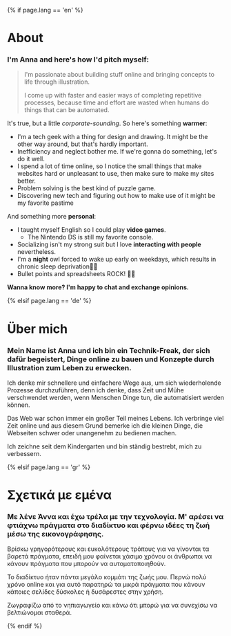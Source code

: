 {% if page.lang == 'en' %}

# About

### I'm Anna and here's how I'd pitch myself:
> I'm passionate about building stuff online and bringing concepts to life through illustration.
> 
> I come up with faster and easier ways of completing repetitive processes, because time and effort are wasted when humans do things that can be automated.

It's true, but a little *corporate-sounding*. So here's something **warmer**:
- I'm a tech geek with a thing for design and drawing. It might be the other way around, but that's hardly important. 
- Inefficiency and neglect bother me. If we're gonna do something, let's do it well.
- I spend a lot of time online, so I notice the small things that make websites hard or unpleasant to use, then make sure to make my sites better.
- Problem solving is the best kind of puzzle game.
- Discovering new tech and figuring out how to make use of it might be my favorite pastime

And something more **personal**:
- I taught myself English so I could play **video games**. 
    - The Nintendo DS is still my favorite console.
- Socializing isn't my strong suit but I love **interacting with people** nevertheless. 
- I'm a **night** owl forced to wake up early on weekdays, which results in chronic sleep deprivation🦉🌌
- Bullet points and spreadsheets ROCK! 🤘🏾

**Wanna know more? I'm happy to chat and exchange opinions.**

{% elsif page.lang == 'de' %}

# Über mich

### Mein Name ist Anna und ich bin ein Technik-Freak, der sich dafür begeistert, Dinge online zu bauen und Konzepte durch Illustration zum Leben zu erwecken. 

Ich denke mir schnellere und einfachere Wege aus, um sich wiederholende Prozesse durchzuführen, denn ich denke, dass Zeit und Mühe verschwendet werden, wenn Menschen Dinge tun, die automatisiert werden können.

Das Web war schon immer ein großer Teil meines Lebens. Ich verbringe viel Zeit online und aus diesem Grund bemerke ich die kleinen Dinge, die Webseiten schwer oder unangenehm zu bedienen machen.

Ich zeichne seit dem Kindergarten und bin ständig bestrebt, mich zu verbessern.

{% elsif page.lang == 'gr' %}

# Σχετικά με εμένα

### Με λένε Άννα και έχω τρέλα με την τεχνολογία. Μ' αρέσει να φτιάχνω πράγματα στο διαδίκτυο και φέρνω ιδέες τη ζωή μέσω της εικονογράφησης.

Βρίσκω γρηγορότερους και ευκολότερους τρόπους για να γίνονται τα βαρετά πράγματα, επειδή μου φαίνεται χάσιμο χρόνου οι άνθρωποι να κάνουν πράγματα που μπορούν να αυτοματοποιηθούν.

Το διαδίκτυο ήταν πάντα μεγάλο κομμάτι της ζωής μου. Περνώ πολύ χρόνο online και για αυτό παρατηρώ τα μικρά πράγματα που κάνουν κάποιες σελίδες δύσκολες ή δυσάρεστες στην χρήση.

Ζωγραφίζω από το νηπιαγωγείο και κάνω ότι μπορώ για να συνεχίσω να βελτιώνομαι σταθερά.

{% endif %}
